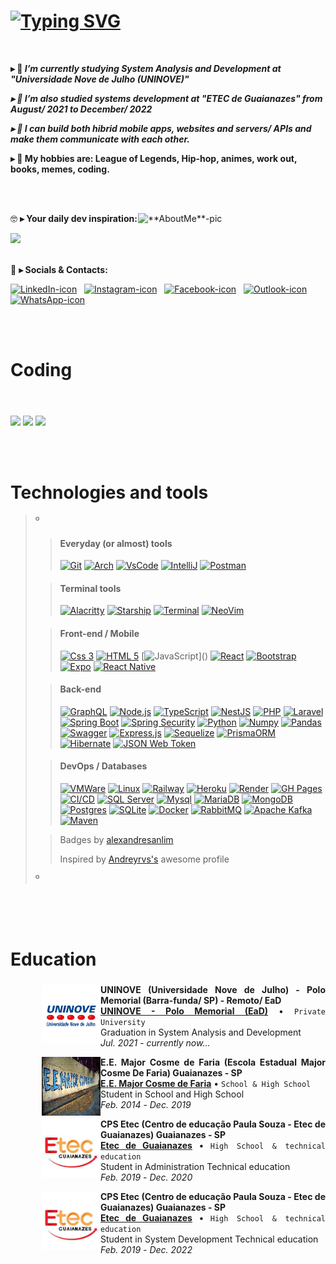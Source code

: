 <!--
❗ ➤ References used in this Repository:
🔗 • https://github.com/kyechan99/capsule-render
🔗 • https://github.com/antonkomarev/github-profile-views-counter
🔗 • https://github.com/DenverCoder1/custom-icon-badges
🔗 • https://github.com/DenverCoder1/github-readme-streak-stats
🔗 • https://github.com/anuraghazra/github-readme-stats
🔗 • https://github.com/alexandresanlim/Badges4-README.md-Profile
🔗 • https://profilepicturemaker.com
🔗 • https://devicon.dev
🔗 • https://shields.io
🔗 • https://emoji.gg
🔗 • https://getemoji.com
🔗 • https://github.com/juletopi/juletopi
🔗 • https://github.com/DarkBear0121
-->

<div>

<div align="left">

###
# [![Typing SVG](https://readme-typing-svg.demolab.com?font=Indie+Flower&size=40&pause=1000&color=FFFFFF&background=FFFFFF00&vCenter=true&width=1000&height=60&lines=%F0%9F%91%8B+Hi+there.+My+name+is+Athirson,+and+i+am+a+backend+dev)](https://git.io/typing-svg)

<br>

**▸ 🔭 <i> I’m currently studying System Analysis and Development at "Universidade Nove de Julho (UNINOVE)"**

**▸ 🔭 I’m also studied systems development at "ETEC de Guaianazes" from August/ 2021 to December/ 2022**

**▸ 🔭 I can build both hibrid mobile apps, websites and servers/ APIs and make them communicate with each other. </i>**

**▸ 🔭 My hobbies are: League of Legends, Hip-hop, animes, work out, books, memes, coding. </i>**

<br>
<br>

<a href="https://github.com/athirsonsilva"><img align="right" src="https://user-images.githubusercontent.com/84593887/203847539-bc523fe3-dd58-481e-9bee-dceba1de2aaf.png" align="left" width="300" alt="**AboutMe**-pic"/></a>

🤓 **▸ Your daily dev inspiration:**

  <img width='425' src="https://quotes-github-readme.vercel.app/api?type=horizontal&theme=radical">

<br>
<br>

💬 **▸ Socials & Contacts:**

<div align='left'>
    <a href="https://www.linkedin.com/in/athirson-s-a7723a191/"><img src="https://cdn.jsdelivr.net/gh/devicons/devicon/icons/linkedin/linkedin-original.svg"  width="40" height="40" alt="LinkedIn-icon"></a>&nbsp;&nbsp;
<a href="https://www.instagram.com/athirson.silv4/"><img src="https://cdn3.emoji.gg/emojis/6333-instagram.png" width="40" height="40" alt="Instagram-icon"></a>&nbsp;&nbsp;
<a href="https://www.facebook.com/athirson.silva.5891"><img src="https://cdn.jsdelivr.net/gh/devicons/devicon/icons/facebook/facebook-original.svg" width="40" height="40" alt="Facebook-icon"></a>&nbsp;&nbsp;
<a href="mailto:athirsonarceus@gmail.com"><img src="https://pngimg.com/uploads/email/email_PNG100738.png" width="40" height="40" alt="Outlook-icon"></a>&nbsp;&nbsp;
<a href="http://api.whatsapp.com/send?phone=5511957607177"><img src="https://cdn3.emoji.gg/emojis/6158-whatsapp.png" width="40" height="40" alt="WhatsApp-icon"></a>&nbsp;&nbsp;
</div>
  
<br><br>
  
<h1 align="left">  Coding </h1>

<header>
  <link rel="stylesheet" href="https://cdn.jsdelivr.net/gh/devicons/devicon@v2.14.0/devicon.min.css">
</header>
  
 <div align="left">
  <img height="172em" src="https://github-readme-stats.vercel.app/api?username=athirsonsilva&show_icons=true&count_private=true&include_all_commits=true&theme=radical&border_color=14082b"/>
  <img height="172em" src="https://github-readme-stats.vercel.app/api/top-langs/?username=athirsonsilva&layout=compact&langs_count=6&include=private&theme=radical&border_color=14082b&hide=jupyter%20notebook,makefile,c%2B%2B,cmake,hack,shell,css,html"/>
  <img height="208em" src="http://github-profile-summary-cards.vercel.app/api/cards/profile-details?username=athirsonsilva&border_color=14082b&theme=radical" />
</div>
  
<br><br> 

###

<h1 align='left'>Technologies and tools</h1>

<div align='left'>

>º
>> #### Everyday (or almost) tools
>>
>> [![Git](https://img.shields.io/badge/GIT-E44C30?style=for-the-badge&logo=git&logoColor=white)]()
>> [![Arch](https://img.shields.io/badge/Arch_Linux-1793D1?style=for-the-badge&logo=arch-linux&logoColor=white)]()
>> [![VsCode](https://img.shields.io/badge/VSCode-0078D4?style=for-the-badge&logo=visual%20studio%20code&logoColor=white)]()
>> [![IntelliJ](https://img.shields.io/badge/IntelliJ_IDEA-000000.svg?style=for-the-badge&logo=intellij-idea&logoColor=white)]()
>> [![Postman](https://img.shields.io/badge/Postman-FF6C37?style=for-the-badge&logo=Postman&logoColor=white)]()
>
>> #### Terminal tools
>>
>> [![Alacritty](https://img.shields.io/badge/alacritty-F46D01?style=for-the-badge&logo=alacritty&logoColor=white)]()
>> [![Starship](https://img.shields.io/badge/starship-DD0B78?style=for-the-badge&logo=starship&logoColor=white)]()
>> [![Terminal](https://img.shields.io/badge/GNU%20Bash-4EAA25?style=for-the-badge&logo=GNU%20Bash&logoColor=white)]()
>> [![NeoVim](https://img.shields.io/badge/NeoVim-%2357A143.svg?&style=for-the-badge&logo=neovim&logoColor=white)]()
>
>> #### Front-end / Mobile
>>
>> [![Css 3](https://img.shields.io/badge/CSS3-1572B6?style=for-the-badge&logo=css3&logoColor=white)]()
>> [![HTML 5](https://img.shields.io/badge/HTML5-E34F26?style=for-the-badge&logo=html5&logoColor=white)]()
>> [![JavaScript](https://img.shields.io/badge/JavaScript-323330?style=for-the-badge&logo=javascript&logoColor=F7DF1E")]()
>> [![React](https://img.shields.io/badge/React-20232A?style=for-the-badge&logo=react&logoColor=61DAFB)]()
>> [![Bootstrap](https://img.shields.io/badge/Bootstrap-563D7C?style=for-the-badge&logo=bootstrap&logoColor=white)]()
>> [![Expo](https://img.shields.io/badge/Expo-1B1F23?style=for-the-badge&logo=expo&logoColor=white)]()
>> [![React Native](https://img.shields.io/badge/React_Native-20232A?style=for-the-badge&logo=react&logoColor=61DAFB)]()
>
>> #### Back-end
>>
>> [![GraphQL](https://img.shields.io/badge/GraphQl-E10098?style=for-the-badge&logo=graphql&logoColor=white)]()
>> [![Node.js](https://img.shields.io/badge/Node.js-339933?style=for-the-badge&logo=nodedotjs&logoColor=white)](https://nodejs.org)
>> [![TypeScript](https://img.shields.io/badge/TypeScript-007ACC?style=for-the-badge&logo=typescript&logoColor=white)](https://www.typescriptlang.org/pt/)
>> [![NestJS](https://img.shields.io/badge/nestjs-E0234E?style=for-the-badge&logo=nestjs&logoColor=white)]()
>> [![PHP](https://img.shields.io/badge/PHP-777BB4?style=for-the-badge&logo=php&logoColor=white)]()
>> [![Laravel](https://img.shields.io/badge/Laravel-FF2D20?style=for-the-badge&logo=laravel&logoColor=white)]()
>> [![Spring Boot](https://img.shields.io/badge/Spring-6DB33F?style=for-the-badge&logo=spring&logoColor=white)]()
>> [![Spring Security](https://img.shields.io/badge/Spring_Security-6DB33F?style=for-the-badge&logo=Spring-Security&logoColor=white)]()
>> [![Python](https://img.shields.io/badge/Python-FFD43B?style=for-the-badge&logo=python&logoColor=blue)]()
>> [![Numpy](https://img.shields.io/badge/Numpy-777BB4?style=for-the-badge&logo=numpy&logoColor=white)]()
>> [![Pandas](https://img.shields.io/badge/Pandas-2C2D72?style=for-the-badge&logo=pandas&logoColor=white)]()
>> [![Swagger](https://img.shields.io/badge/Swagger-85EA2D?style=for-the-badge&logo=Swagger&logoColor=white)]()
>> [![Express.js](https://img.shields.io/badge/Express.js-000000?style=for-the-badge&logo=express&logoColor=white)](https://expressjs.com)
>> [![Sequelize](https://img.shields.io/badge/Sequelize-52B0E7?style=for-the-badge&logo=Sequelize&logoColor=white)](https://sequelize.org/)
>> [![PrismaORM](https://img.shields.io/badge/Prisma-3982CE?style=for-the-badge&logo=Prisma&logoColor=white)]()
>> [![Hibernate](https://img.shields.io/badge/Hibernate-59666C?style=for-the-badge&logo=Hibernate&logoColor=white)]()
>> [![JSON Web Token](https://img.shields.io/badge/JWT-000000?style=for-the-badge&logo=JSON%20web%20tokens&logoColor=white)](https://jwt.io/)
>
>> #### DevOps / Databases
>>
>> [![VMWare](https://img.shields.io/badge/VMware-231f20?style=for-the-badge&logo=VMware&logoColor=white)]()
>> [![Linux](https://img.shields.io/badge/Linux-FCC624?style=for-the-badge&logo=linux&logoColor=black)]()
>> [![Railway](https://img.shields.io/badge/Railway-131415?style=for-the-badge&logo=railway&logoColor=white)](https://railway.app/)
>> [![Heroku](https://img.shields.io/badge/Heroku-430098?style=for-the-badge&logo=heroku&logoColor=white)]()
>> [![Render](https://img.shields.io/badge/Render-46E3B7?style=for-the-badge&logo=render&logoColor=white)]()
>> [![GH Pages](https://img.shields.io/badge/GitHub%20Pages-222222?style=for-the-badge&logo=GitHub%20Pages&logoColor=white)]()
>> [![CI/CD](https://img.shields.io/badge/GitHub_Actions-2088FF?style=for-the-badge&logo=github-actions&logoColor=white)](https://docs.github.com/pt/actions)
>> [![SQL Server](https://img.shields.io/badge/Microsoft%20SQL%20Server-CC2927?style=for-the-badge&logo=microsoft%20sql%20server&logoColor=white)]()
>> [![Mysql](https://img.shields.io/badge/MySQL-005C84?style=for-the-badge&logo=mysql&logoColor=white)](https://www.mysql.com/)
>> [![MariaDB](https://img.shields.io/badge/MariaDB-003545?style=for-the-badge&logo=mariadb&logoColor=white)]()
>> [![MongoDB](https://img.shields.io/badge/MongoDB-4EA94B?style=for-the-badge&logo=mongodb&logoColor=white)](https://www.mongodb.com/)
>> [![Postgres](https://img.shields.io/badge/PostgreSQL-316192?style=for-the-badge&logo=postgresql&logoColor=white)]()
>> [![SQLite](https://img.shields.io/badge/SQLite-07405E?style=for-the-badge&logo=sqlite&logoColor=white)]()
>> [![Docker](https://img.shields.io/badge/Docker-2CA5E0?style=for-the-badge&logo=docker&logoColor=white)]()
>> [![RabbitMQ](https://img.shields.io/badge/rabbitmq-%23FF6600.svg?&style=for-the-badge&logo=rabbitmq&logoColor=white)]()
>> [![Apache Kafka](https://img.shields.io/badge/Apache_Kafka-231F20?style=for-the-badge&logo=apache-kafka&logoColor=white)]()
>> [![Maven](https://img.shields.io/badge/apache_maven-C71A36?style=for-the-badge&logo=apachemaven&logoColor=white)]()
>
>> Badges by [alexandresanlim](https://github.com/alexandresanlim/Badges4-README.md-Profile#-database- "Click Me")
>>
>> Inspired by [Andreyrvs's](https://github.com/Andreyrvs- "Click Me") awesome profile
>
>º
  
</div>
 
<br><br><br>

# Education

###

<div align='justify' style='margin-left: 40px;'>

  <div style='margin-left: 10px;'>

  <a href="https://www.uninove.br/"><img src="./assets/uninove.png" align="left" width="94" height="94" alt="UNINOVE-pic"/></a>
  **UNINOVE (Universidade Nove de Julho) - Polo Memorial (Barra-funda/ SP) - Remoto/ EaD** \
  [**UNINOVE - Polo Memorial (EaD)**](https://www.uninove.br/) • `Private University` \
  Graduation in System Analysis and Development \
  <i>Jul. 2021</i> - <i>currently now...</i>
  <br/>

  <a href="https://www.escol.as/192529-cosme-de-faria-major"><img src="./assets/major.jpg" align="left" width="94" height="94" alt="MAJOR-pic"/></a>
  **E.E. Major Cosme de Faria (Escola Estadual Major Cosme De Faria) Guaianazes - SP** \
  [**E.E. Major Cosme de Faria**](https://www.escol.as/192529-cosme-de-faria-major) • `School & High School` \
  Student in School and High School \
  <i>Feb. 2014</i> - <i>Dec. 2019</i>
  <br/>

  <a href="https://www.cps.sp.gov.br/etecs/etec-de-guaianazes-guaianazes/"><img src="./assets/etec.jpg" align="left" width="94" height="94" alt="ETEC-pic"/></a>
  **CPS Etec (Centro de educação Paula Souza - Etec de Guaianazes) Guaianazes - SP** \
  [**Etec de Guaianazes**](https://www.cps.sp.gov.br/etecs/etec-de-guaianazes-guaianazes/) • `High School & technical education` \
  Student in Administration Technical education \
  <i>Feb. 2019</i> - <i>Dec. 2020</i>
  <br/>

  <a href="https://www.cps.sp.gov.br/etecs/etec-de-guaianazes-guaianazes/"><img src="./assets/etec.jpg" align="left" width="94" height="94" alt="ETEC-pic"/></a>
  **CPS Etec (Centro de educação Paula Souza - Etec de Guaianazes) Guaianazes - SP** \
  [**Etec de Guaianazes**](https://www.cps.sp.gov.br/etecs/etec-de-guaianazes-guaianazes/) • `High School & technical education` \
  Student in System Development Technical education \
  <i>Feb. 2019</i> - <i>Dec. 2022</i>
  <br/>

  </div>
  
  ###

</div>
